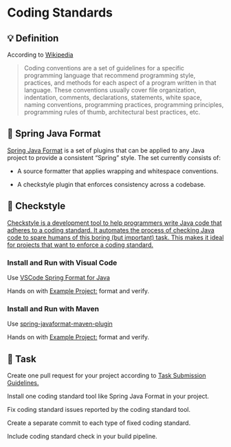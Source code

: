 Coding Standards
====

## :bulb: Definition

According to [Wikipedia](https://en.wikipedia.org/wiki/Coding_conventions)

> Coding conventions are a set of guidelines for a specific programming language that recommend programming style, practices, and methods for each aspect of a program written in that language. These conventions usually cover file organization, indentation, comments, declarations, statements, white space, naming conventions, programming practices, programming principles, programming rules of thumb, architectural best practices, etc.


## :hammer: Spring Java Format

[Spring Java Format](https://github.com/spring-io/spring-javaformat) is a set of plugins that can be applied to any Java project to provide a consistent “Spring” style. The set currently consists of: 

- A source formatter that applies wrapping and whitespace conventions.

- A checkstyle plugin that enforces consistency across a codebase.


## :hammer: Checkstyle

[Checkstyle is a development tool to help programmers write Java code that adheres to a coding standard. It automates the process of checking Java code to spare humans of this boring (but important) task. This makes it ideal for projects that want to enforce a coding standard.](https://checkstyle.sourceforge.io/)

### Install and Run with Visual Code

Use [VSCode Spring Format for Java](https://github.com/spring-io/spring-javaformat?tab=readme-ov-file#visual-studio-code)

Hands on with [Example Project:](https://github.com/persapiens-classes/ifrn-software-quality-example/issues/31) format and verify.

### Install and Run with Maven

Use [spring-javaformat-maven-plugin](https://github.com/spring-io/spring-javaformat?tab=readme-ov-file#maven)

Hands on with [Example Project:](https://github.com/persapiens-classes/ifrn-software-quality-example/issues/31) format and verify.

## :construction_worker: Task

Create one pull request for your project according to [Task Submission Guidelines.](../../assessment.md#task-submission)

Install one coding standard tool like Spring Java Format in your project.

Fix coding standard issues reported by the coding standard tool. 

Create a separate commit to each type of fixed coding standard.

Include coding standard check in your build pipeline.
